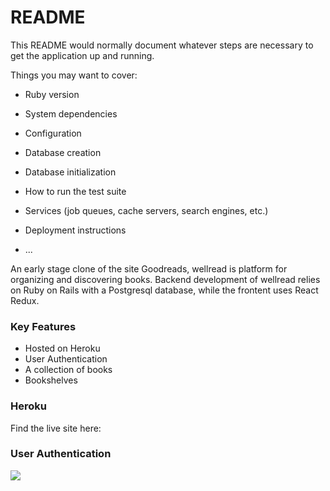 # README

This README would normally document whatever steps are necessary to get the
application up and running.

Things you may want to cover:

* Ruby version

* System dependencies

* Configuration

* Database creation

* Database initialization

* How to run the test suite

* Services (job queues, cache servers, search engines, etc.)

* Deployment instructions

* ...

An early stage clone of the site Goodreads, wellread is platform for organizing and discovering books. Backend development of wellread relies on Ruby on Rails with a Postgresql database, while the frontent uses React Redux. 

### Key Features
- Hosted on Heroku
- User Authentication
- A collection of books
- Bookshelves 

### Heroku
Find the live site here:

### User Authentication
<img src="https://imgur.com/3HaZY2b" />
